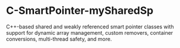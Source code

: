# C-SmartPointer-mySharedSp
C++-based shared and weakly referenced smart pointer classes with support for dynamic array management, custom removers, container conversions, multi-thread safety, and more.

